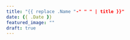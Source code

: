 ```yaml
---
title: "{{ replace .Name "-" " " | title }}"
date: {{ .Date }}
featured_image: ""
draft: true
---
```


